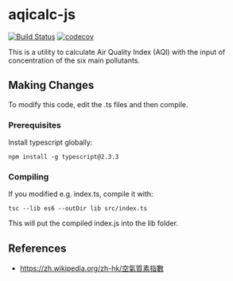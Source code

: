 # aqicalc-js

[![Build Status](https://travis-ci.org/kkpoon/aqicalc-js.svg?branch=master)](https://travis-ci.org/kkpoon/aqicalc-js)
[![codecov](https://codecov.io/gh/kkpoon/aqicalc-js/branch/master/graph/badge.svg)](https://codecov.io/gh/kkpoon/aqicalc-js)

This is a utility to calculate Air Quality Index (AQI) with the input of concentration of the six main pollutants.

## Making Changes

To modify this code, edit the .ts files and then compile.

### Prerequisites
Install typescript globally:
```
npm install -g typescript@2.3.3
```

### Compiling
If you modified e.g. index.ts, compile it with:
```
tsc --lib es6 --outDir lib src/index.ts
```
This will put the compiled index.js into the lib folder.


## References

- https://zh.wikipedia.org/zh-hk/空氣質素指數

